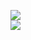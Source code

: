 [![](https://img.shields.io/badge/Made%20With-Github%20Spray-lightgrey.svg?style=for-the-badge&logo=github)](https://github.com/Annihil/github-spray#7082)  
[![](https://i.imgur.com/2DrTn0Z.gif)](https://github.com/Annihil/github-spray)